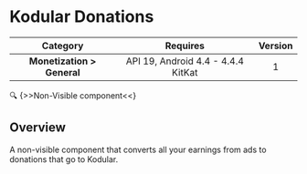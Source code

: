 # Kodular Donations

| Category | Requires | Version |
|:--------:|:-------:|:--------:|
|**Monetization > General**|<span class="chip chip-any">API 19, Android 4.4 - 4.4.4 KitKat</span>|<span class="chip chip-number">1</span>|

:mag: {>>Non-Visible component<<}

## Overview

A non-visible component that converts all your earnings from ads to donations that go to Kodular.
